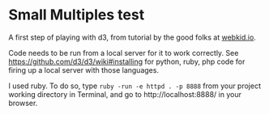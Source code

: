 # Small Multiples test

A first step of playing with d3, from tutorial by the good folks at [webkid.io](http://blog.webkid.io/multiple-maps-d3/).

Code needs to be run from a local server for it to work correctly.  See https://github.com/d3/d3/wiki#installing for python, ruby, php code for firing up a local server with those languages.  

I used ruby.  To do so, type `ruby -run -e httpd . -p 8888` from your project working directory in Terminal, and go to http://localhost:8888/ in your browser.  

